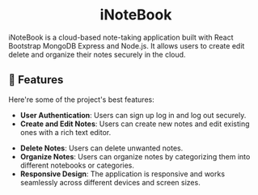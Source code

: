 <h1 align="center" id="title">iNoteBook</h1>

<p id="description">iNoteBook is a cloud-based note-taking application built with React Bootstrap MongoDB Express and Node.js. It allows users to create edit delete and organize their notes securely in the cloud.</p>

  
  
<h2>🧐 Features</h2>

Here're some of the project's best features:

*   **User Authentication**: Users can sign up log in and log out securely.
* **Create and Edit Notes**: Users can create new notes and edit existing ones with a rich text editor.
- **Delete Notes**: Users can delete unwanted notes.
- **Organize Notes**: Users can organize notes by categorizing them into different notebooks or categories.
- **Responsive Design**: The application is responsive and works seamlessly across different devices and screen sizes.
